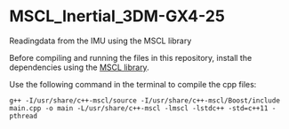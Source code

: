 # MSCL_Inertial_3DM-GX4-25
Readingdata from the IMU using the MSCL library

Before compiling and running the files in this repository, install the dependencies using the [MSCL library](https://github.com/LORD-MicroStrain/MSCL).

Use the following command in the terminal to compile the cpp files: 

`g++ -I/usr/share/c++-mscl/source -I/usr/share/c++-mscl/Boost/include main.cpp -o main -L/usr/share/c++-mscl -lmscl -lstdc++ -std=c++11 -pthread`
